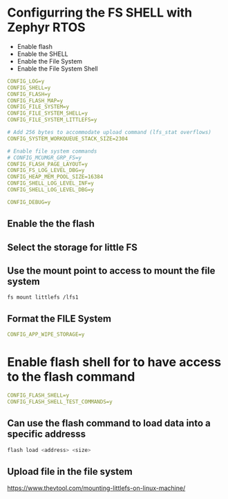 # Configurring the FS SHELL with Zephyr RTOS 
* Enable flash
* Enable the SHELL
* Enable the File System
* Enable the File System Shell
``` yml
CONFIG_LOG=y
CONFIG_SHELL=y
CONFIG_FLASH=y
CONFIG_FLASH_MAP=y
CONFIG_FILE_SYSTEM=y
CONFIG_FILE_SYSTEM_SHELL=y
CONFIG_FILE_SYSTEM_LITTLEFS=y

# Add 256 bytes to accommodate upload command (lfs_stat overflows)
CONFIG_SYSTEM_WORKQUEUE_STACK_SIZE=2304

# Enable file system commands
# CONFIG_MCUMGR_GRP_FS=y
CONFIG_FLASH_PAGE_LAYOUT=y
CONFIG_FS_LOG_LEVEL_DBG=y
CONFIG_HEAP_MEM_POOL_SIZE=16384
CONFIG_SHELL_LOG_LEVEL_INF=y
CONFIG_SHELL_LOG_LEVEL_DBG=y

CONFIG_DEBUG=y
```
## Enable the the flash 
## Select the storage for little FS




## Use the mount point to access to mount the file system 
``` code
fs mount littlefs /lfs1
```

## Format the FILE System 
``` yml
CONFIG_APP_WIPE_STORAGE=y
```

# Enable flash shell for to have access to the flash command 
``` yml
CONFIG_FLASH_SHELL=y
CONFIG_FLASH_SHELL_TEST_COMMANDS=y
```

## Can use the flash command to load data into a specific addresss

```bash
flash load <address> <size>
```

## Upload file in the file system

https://www.thevtool.com/mounting-littlefs-on-linux-machine/